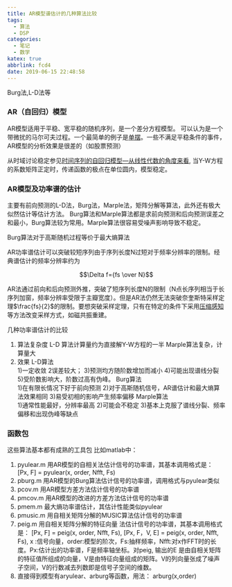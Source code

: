 ```yaml
---
title: AR模型谱估计的几种算法比较
tags:
  - 算法
  - DSP
categories:
  - 笔记
  - 数学
katex: true
abbrlink: fcd4
date: 2019-06-15 22:48:58
---
```

Burg法,L-D法等
<!-- more -->
### AR（自回归）模型

AR模型适用于平稳、宽平稳的随机序列，是一个差分方程模型。
可以认为是一个带微扰的马尔可夫过程。一个最简单的例子是[单摆](https://www.cnblogs.com/super-zhang-828/p/7106970.html)。一些不满足平稳条件的事件，AR模型的分析效果是很差的（如股票预测）

从时域讨论稳定参见[时间序列的自回归模型—从线性代数的角度来看](https://zhuanlan.zhihu.com/p/35093835), 当Y-W方程的系数矩阵正定时，传递函数的极点在单位圆内，模型稳定。

### AR模型及功率谱的估计

主要有前向预测的L-D法，Burg法，Marple法，矩阵分解等算法，此外还有极大似然估计等估计方法。
Burg算法和Marple算法都是求前向预测和后向预测误差之和最小，Burg算法较为常用。Marple算法很容易受噪声影响导致不稳定。

Burg算法对于高斯随机过程等价于最大熵算法

AR功率谱估计可以突破较短序列由于序列长度N过短对于频率分辨率的限制。经典谱估计的频率分辨率约为

$$\Delta f={fs \over N}$$

AR法通过前向和后向预测外推，突破了短序列长度N的限制（N点长序列相当于长序列加窗，频率分辨率受限于主瓣宽度）。但是AR法仍然无法突破奈奎斯特采样定理$\frac{fs}{2}$的限制。要想突破采样定理，只有在特定的条件下采用[压缩感知](https://zhuanlan.zhihu.com/p/22445302)等方法改变采样方式，如磁共振重建。

几种功率谱估计的比较

1. 算法复杂度
    L-D 算法计算量约为直接解Y-W方程的一半
    Marple算法复杂，计算量大
2. 效果
    L-D算法  
    1)一定收敛
    2误差较大；
    3)预测均方随阶数增加而减小
    4)可能出现谱线分裂
    5)受阶数影响大，阶数过高有伪峰。
    Burg算法  
    1)在有限长情况下好于前向预测
    2)对于高斯随机信号，AR谱估计和最大熵算法效果相同
    3)易受初相的影响产生频率偏移
    Marple算法  
    1)通常性能最好，分辨率最高
    2)可能会不稳定
    3)基本上克服了谱线分裂、频率偏移和出现伪峰等缺点

### 函数包

这些算法基本都有成熟的工具包
比如matlab中：

1. pyulear.m  用AR模型的自相关法估计信号的功率谱，其基本调用格式是：
[Px,  F] = pyulear(x, order, Nfft, Fs)
2. pburg.m  用AR模型的Burg算法估计信号的功率谱，调用格式与pyulear类似
3. pcov.m  用AR模型方差方法估计信号的功率谱
4. pmcov.m  用AR模型的改进的方差方法估计信号的功率谱
5. pmem.m  最大熵功率谱估计，其估计性能类似pyulear
6. pmusic.m  用自相关矩阵分解的MUSIC算法估计信号的功率谱
7. peig.m  用自相关矩阵分解的特征向量
   法估计信号的功率谱，其基本调用格式是：
[Px,  F] = peig(x, order, Nfft, Fs), 
[Px, F，V, E] = peig(x, order, Nfft, Fs),
x :信号向量，order:模型的阶次，Fs:抽样频率，Nfft:对x作FFT时的长度。Px:估计出的功率谱，F是频率轴坐标。对peig, 输出的E 是由自相关矩阵的特征值所组成的向量，V是由特征向量组成的矩阵。V的列向量张成了噪声子空间，V的行数减去列数即是信号子空间的维数。
8. 直接得到模型有aryulear、arburg等函数，用法：
arburg(x,order)
